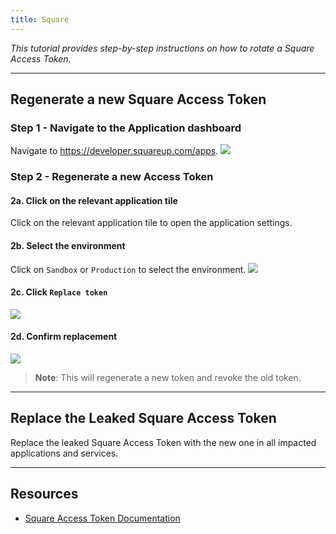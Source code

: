 ```yaml
---
title: Square
---
```


*This tutorial provides step-by-step instructions on how to rotate a Square Access Token.*

---

## Regenerate a new Square Access Token

### Step 1 - Navigate to the Application dashboard
Navigate to https://developer.squareup.com/apps.
![](/images/square/2.png)

### Step 2 - Regenerate a new Access Token
#### 2a. Click on the relevant application tile
Click on the relevant application tile to open the application settings.
#### 2b. Select the environment
Click on `Sandbox` or `Production` to select the environment.
![](/images/square/7.png)
#### 2c. Click `Replace token`
![](/images/square/5.png)
#### 2d. Confirm replacement
![](/images/square/6.png)

> **Note**: This will regenerate a new token and revoke the old token.


---

## Replace the Leaked Square Access Token
Replace the leaked Square Access Token with the new one in all impacted applications and services.

---

## Resources
- [Square Access Token Documentation](https://developer.squareup.com/docs/build-basics/access-tokens)